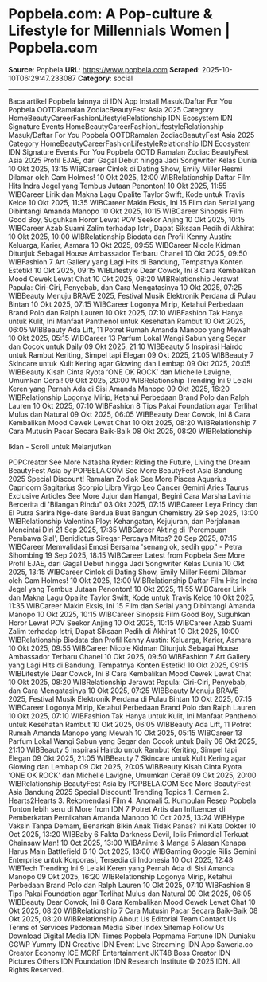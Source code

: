 # Popbela.com: A Pop-culture & Lifestyle for Millennials Women | Popbela.com

**Source**: Popbela
**URL**: https://www.popbela.com
**Scraped**: 2025-10-10T06:29:47.233087
**Category**: social

---

Baca artikel Popbela lainnya di IDN App
Install
Masuk/Daftar
For You
Popbela OOTDRamalan ZodiacBeautyFest Asia 2025
Category
HomeBeautyCareerFashionLifestyleRelationship
IDN Ecosystem
IDN Signature Events
HomeBeautyCareerFashionLifestyleRelationship
Masuk/Daftar
For You
Popbela OOTDRamalan ZodiacBeautyFest Asia 2025
Category
HomeBeautyCareerFashionLifestyleRelationship
IDN Ecosystem
IDN Signature Events
For
You
Popbela OOTD
Ramalan Zodiac
BeautyFest Asia 2025
Profil EJAE, dari Gagal Debut hingga Jadi Songwriter Kelas Dunia
10 Okt 2025, 13:15 WIBCareer
Cinlok di Dating Show, Emily Miller Resmi Dilamar oleh Cam Holmes!
10 Okt 2025, 12:00 WIBRelationship
Daftar Film Hits Indra Jegel yang Tembus Jutaan Penonton!
10 Okt 2025, 11:55 WIBCareer
Lirik dan Makna Lagu Opalite Taylor Swift, Kode untuk Travis Kelce
10 Okt 2025, 11:35 WIBCareer
Makin Eksis, Ini 15 Film dan Serial yang Dibintangi Amanda Manopo
10 Okt 2025, 10:15 WIBCareer
Sinopsis Film Good Boy, Suguhkan Horor Lewat POV Seekor Anjing
10 Okt 2025, 10:15 WIBCareer
Azab Suami Zalim terhadap Istri, Dapat Siksaan Pedih di Akhirat
10 Okt 2025, 10:00 WIBRelationship
Biodata dan Profil Kenny Austin: Keluarga, Karier, Asmara
10 Okt 2025, 09:55 WIBCareer
Nicole Kidman Ditunjuk Sebagai House Ambassador Terbaru Chanel
10 Okt 2025, 09:50 WIBFashion
7 Art Gallery yang Lagi Hits di Bandung, Tempatnya Konten Estetik!
10 Okt 2025, 09:15 WIBLifestyle
Dear Cowok, Ini 8 Cara Kembalikan Mood Cewek Lewat Chat
10 Okt 2025, 08:20 WIBRelationship
Jerawat Papula: Ciri-Ciri, Penyebab, dan Cara Mengatasinya
10 Okt 2025, 07:25 WIBBeauty
Menuju BRAVE 2025, Festival Musik Elektronik Perdana di Pulau Bintan
10 Okt 2025, 07:15 WIBCareer
Logonya Mirip, Ketahui Perbedaan Brand Polo dan Ralph Lauren
10 Okt 2025, 07:10 WIBFashion
Tak Hanya untuk Kulit, Ini Manfaat Panthenol untuk Kesehatan Rambut
10 Okt 2025, 06:05 WIBBeauty
Ada Lift, 11 Potret Rumah Amanda Manopo yang Mewah
10 Okt 2025, 05:15 WIBCareer
13 Parfum Lokal Wangi Sabun yang Segar dan Cocok untuk Daily
09 Okt 2025, 21:10 WIBBeauty
5 Inspirasi Hairdo untuk Rambut Keriting, Simpel tapi Elegan
09 Okt 2025, 21:05 WIBBeauty
7 Skincare untuk Kulit Kering agar Glowing dan Lembap
09 Okt 2025, 20:05 WIBBeauty
Kisah Cinta Ryota ‘ONE OK ROCK’ dan Michelle Lavigne, Umumkan Cerai!
09 Okt 2025, 20:00 WIBRelationship
Trending
Ini 9 Lelaki Keren yang Pernah Ada di Sisi Amanda Manopo
09 Okt 2025, 16:20 WIBRelationship
Logonya Mirip, Ketahui Perbedaan Brand Polo dan Ralph Lauren
10 Okt 2025, 07:10 WIBFashion
8 Tips Pakai Foundation agar Terlihat Mulus dan Natural
09 Okt 2025, 06:05 WIBBeauty
Dear Cowok, Ini 8 Cara Kembalikan Mood Cewek Lewat Chat
10 Okt 2025, 08:20 WIBRelationship
7 Cara Mutusin Pacar Secara Baik-Baik
08 Okt 2025, 08:20 WIBRelationship

Iklan - Scroll untuk Melanjutkan

POPCreator
See More
Natasha Ryder: Riding the Future, Living the Dream
BeautyFest Asia by POPBELA.COM
See More
BeautyFest Asia Bandung 2025
Special Discount!
Ramalan Zodiak
See More
Pisces
Aquarius
Capricorn
Sagitarius
Scorpio
Libra
Virgo
Leo
Cancer
Gemini
Aries
Taurus
Exclusive Articles
See More
Jujur dan Hangat, Begini Cara Marsha Lavinia Bercerita di 'Bilangan Rindu"
03 Okt 2025, 07:15 WIBCareer
Leya Princy dan El Putra Sarira Nge-date Berdua Buat Bangun Chemistry
29 Sep 2025, 13:00 WIBRelationship
Valentina Ploy: Kehangatan, Kejujuran, dan Perjalanan Mencintai Diri
21 Sep 2025, 17:35 WIBCareer
Akting di 'Perempuan Pembawa Sial', Benidictus Siregar Percaya Mitos?
20 Sep 2025, 07:15 WIBCareer
Memvalidasi Emosi Bersama 'senang ok, sedih gpp.' - Petra Sihombing
19 Sep 2025, 18:15 WIBCareer
Latest from Popbela
See More
Profil EJAE, dari Gagal Debut hingga Jadi Songwriter Kelas Dunia
10 Okt 2025, 13:15 WIBCareer
Cinlok di Dating Show, Emily Miller Resmi Dilamar oleh Cam Holmes!
10 Okt 2025, 12:00 WIBRelationship
Daftar Film Hits Indra Jegel yang Tembus Jutaan Penonton!
10 Okt 2025, 11:55 WIBCareer
Lirik dan Makna Lagu Opalite Taylor Swift, Kode untuk Travis Kelce
10 Okt 2025, 11:35 WIBCareer
Makin Eksis, Ini 15 Film dan Serial yang Dibintangi Amanda Manopo
10 Okt 2025, 10:15 WIBCareer
Sinopsis Film Good Boy, Suguhkan Horor Lewat POV Seekor Anjing
10 Okt 2025, 10:15 WIBCareer
Azab Suami Zalim terhadap Istri, Dapat Siksaan Pedih di Akhirat
10 Okt 2025, 10:00 WIBRelationship
Biodata dan Profil Kenny Austin: Keluarga, Karier, Asmara
10 Okt 2025, 09:55 WIBCareer
Nicole Kidman Ditunjuk Sebagai House Ambassador Terbaru Chanel
10 Okt 2025, 09:50 WIBFashion
7 Art Gallery yang Lagi Hits di Bandung, Tempatnya Konten Estetik!
10 Okt 2025, 09:15 WIBLifestyle
Dear Cowok, Ini 8 Cara Kembalikan Mood Cewek Lewat Chat
10 Okt 2025, 08:20 WIBRelationship
Jerawat Papula: Ciri-Ciri, Penyebab, dan Cara Mengatasinya
10 Okt 2025, 07:25 WIBBeauty
Menuju BRAVE 2025, Festival Musik Elektronik Perdana di Pulau Bintan
10 Okt 2025, 07:15 WIBCareer
Logonya Mirip, Ketahui Perbedaan Brand Polo dan Ralph Lauren
10 Okt 2025, 07:10 WIBFashion
Tak Hanya untuk Kulit, Ini Manfaat Panthenol untuk Kesehatan Rambut
10 Okt 2025, 06:05 WIBBeauty
Ada Lift, 11 Potret Rumah Amanda Manopo yang Mewah
10 Okt 2025, 05:15 WIBCareer
13 Parfum Lokal Wangi Sabun yang Segar dan Cocok untuk Daily
09 Okt 2025, 21:10 WIBBeauty
5 Inspirasi Hairdo untuk Rambut Keriting, Simpel tapi Elegan
09 Okt 2025, 21:05 WIBBeauty
7 Skincare untuk Kulit Kering agar Glowing dan Lembap
09 Okt 2025, 20:05 WIBBeauty
Kisah Cinta Ryota ‘ONE OK ROCK’ dan Michelle Lavigne, Umumkan Cerai!
09 Okt 2025, 20:00 WIBRelationship
BeautyFest Asia by POPBELA.COM
See More
BeautyFest Asia Bandung 2025
Special Discount!
Trending Topics
1.
Carmen
2.
Hearts2Hearts
3.
Rekomendasi Film
4.
Anomali
5.
Kumpulan Resep Popbela
Tonton lebih seru di
More from IDN
7 Potret Artis dan Influencer di Pemberkatan Pernikahan Amanda Manopo
10 Oct 2025, 13:24 WIBHype
Vaksin Tanpa Demam, Benarkah Bikin Anak Tidak Panas? Ini Kata Dokter
10 Oct 2025, 13:20 WIBBaby
6 Fakta Darkness Devil, Iblis Primordial Terkuat Chainsaw Man!
10 Oct 2025, 13:00 WIBAnime & Manga
5 Alasan Kenapa Harus Main Battlefield 6
10 Oct 2025, 13:00 WIBGaming
Google Rilis Gemini Enterprise untuk Korporasi, Tersedia di Indonesia
10 Oct 2025, 12:48 WIBTech
Trending
Ini 9 Lelaki Keren yang Pernah Ada di Sisi Amanda Manopo
09 Okt 2025, 16:20 WIBRelationship
Logonya Mirip, Ketahui Perbedaan Brand Polo dan Ralph Lauren
10 Okt 2025, 07:10 WIBFashion
8 Tips Pakai Foundation agar Terlihat Mulus dan Natural
09 Okt 2025, 06:05 WIBBeauty
Dear Cowok, Ini 8 Cara Kembalikan Mood Cewek Lewat Chat
10 Okt 2025, 08:20 WIBRelationship
7 Cara Mutusin Pacar Secara Baik-Baik
08 Okt 2025, 08:20 WIBRelationship
About Us
Editorial Team
Contact Us
Terms of Services
Pedoman Media Siber
Index
Sitemap
Follow Us
Download
Digital Media
IDN Times
Popbela
Popmama
Fortune IDN
Duniaku
GGWP
Yummy
IDN Creative
IDN Event
Live Streaming
IDN App
Saweria.co
Creator Economy
ICE
MORF
Entertainment
JKT48
Boss Creator
IDN Pictures
Others
IDN Foundation
IDN Research Institute
© 2025 IDN. All Rights Reserved.
